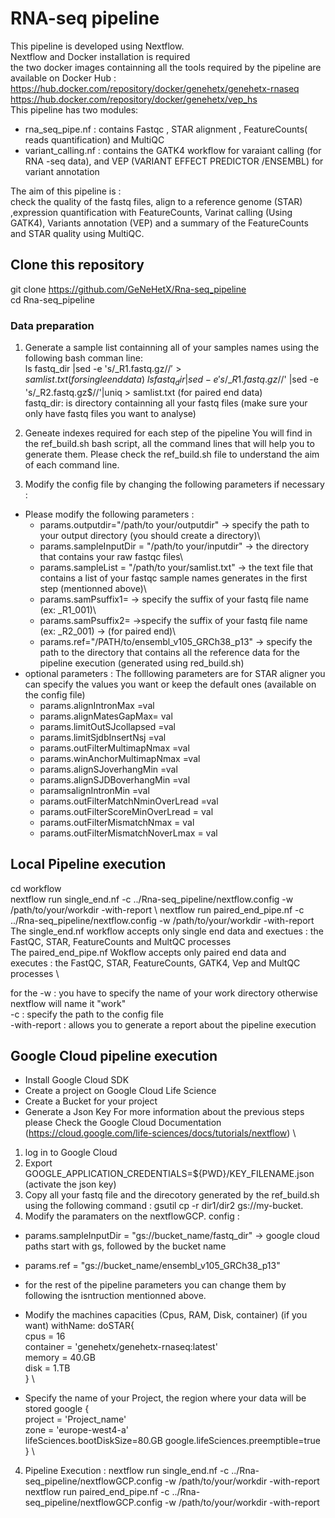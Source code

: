 # RNA-seq pipeline #
This pipeline is developed using Nextflow. \
Nextflow and Docker installation is required \
the two docker images containning all the tools required by the pipeline are available on Docker Hub : \
https://hub.docker.com/repository/docker/genehetx/genehetx-rnaseq \
https://hub.docker.com/repository/docker/genehetx/vep_hs \
This pipeline has two modules: 
* rna_seq_pipe.nf : contains  Fastqc , STAR alignment , FeatureCounts( reads quantification) and MultiQC
* variant_calling.nf : contains the GATK4 workflow for varaiant calling (for RNA -seq data), and VEP (VARIANT EFFECT PREDICTOR /ENSEMBL) for variant annotation 

The aim of this pipeline is : \
check the quality of the fastq files, align to a reference genome (STAR) ,expression quantification with FeatureCounts, Varinat calling (Using GATK4), Variants annotation (VEP) and a summary of the FeatureCounts and STAR quality using MultiQC.


## Clone this repository ##

git clone https://github.com/GeNeHetX/Rna-seq_pipeline \
cd Rna-seq_pipeline 

### Data preparation ###
 1. Generate a sample list containning all of your samples names using the following bash comman line: \
  ls fastq_dir |sed -e 's/\_R1.fastq.gz$//' > samlist.txt (for single end data) \
  ls fastq_dir |sed -e 's/\_R1.fastq.gz$//' |sed -e 's/\_R2.fastq.gz$//'|uniq > samlist.txt (for paired end data) \
  fastq_dir: is directory containning all your fastq files (make sure your only have fastq files you want to analyse) 
  
2. Geneate indexes required for each step of the pipeline 
You will find in the ref_build.sh bash script, all the command lines that will help you to generate them. Please check the ref_build.sh file to understand the aim of each command line. 


3. Modify the config file by changing the following parameters if necessary :
  * Please modify the following parameters :
    * params.outputdir="/path/to your/outputdir" -> specify the path to your output directory (you should create a directory)\
    * params.sampleInputDir = "/path/to your/inputdir"  -> the directory that contains your raw fastqc files\
    * params.sampleList = "/path/to your/samlist.txt"  -> the text file that contains a list of your fastqc sample names  generates in the first step (mentionned above)\
    * params.samPsuffix1=  -> specify the suffix of your fastq file name (ex: _R1_001)\
    * params.samPsuffix2=  ->specify the suffix of your fastq file name  (ex: _R2_001) -> (for paired end)\
    * params.ref="/PATH/to/ensembl_v105_GRCh38_p13" -> specify the path to the directory that  contains all the reference data for the pipeline execution (generated using red_build.sh)
 * optional parameters : The folllowing parameters are for STAR aligner you can specify the values you want or keep the default ones (available on the config file)
   * params.alignIntronMax =val 
   * params.alignMatesGapMax= val  
   * params.limitOutSJcollapsed =val  
   * params.limitSjdbInsertNsj =val
   * params.outFilterMultimapNmax =val 
   * params.winAnchorMultimapNmax =val  
   * params.alignSJoverhangMin =val 
   * params.alignSJDBoverhangMin =val  
   * paramsalignIntronMin =val 
   * params.outFilterMatchNminOverLread =val 
   * params.outFilterScoreMinOverLread = val 
   * params.outFilterMismatchNmax = val  
   * params.outFilterMismatchNoverLmax = val  


## Local Pipeline execution ##

cd workflow \
nextflow run single_end.nf -c ../Rna-seq_pipeline/nextflow.config  -w /path/to/your/workdir  -with-report \ 
nextflow run paired_end_pipe.nf -c ../Rna-seq_pipeline/nextflow.config  -w /path/to/your/workdir  -with-report \
The single_end.nf workflow accepts only single end data and exectues : the FastQC, STAR, FeatureCounts and MultQC processes \
The paired_end_pipe.nf Wokflow accepts only paired end data and executes : the FastQC, STAR, FeatureCounts, GATK4, Vep and MultQC processes \

for the -w : you have to specify the name of your work directory otherwise nextflow will name it "work"\
-c : specify the path to the config file\
-with-report : allows you to generate a report about the pipeline execution 

## Google Cloud pipeline execution ##
 * Install Google Cloud SDK 
 * Create a project on Google Cloud Life Science 
 * Create a Bucket for your project 
 * Generate a Json Key 
For more information about the previous steps please Check the Google Cloud Documentation (https://cloud.google.com/life-sciences/docs/tutorials/nextflow) \
 1. log in to Google Cloud
 2. Export GOOGLE_APPLICATION_CREDENTIALS=${PWD}/KEY_FILENAME.json (activate the json  key)
 3. Copy all your fastq file and the direcotory generated by the ref_build.sh  using the following command : gsutil cp -r dir1/dir2 gs://my-bucket.
 3. Modify the paramaters on the nextflowGCP. config :
   * params.sampleInputDir = "gs://bucket_name/fastq_dir" -> google cloud paths start with gs, followed by the bucket name 
   * params.ref = "gs://bucket_name/ensembl_v105_GRCh38_p13"
   * for the rest of the pipeline parameters you can change them by following the isntruction mentionned above.
   * Modify the machines capacities  (Cpus, RAM, Disk, container) (if you want)
   withName: doSTAR{ \
        cpus = 16 \
        container = 'genehetx/genehetx-rnaseq:latest' \
        memory = 40.GB \
        disk = 1.TB \
    } \

   * Specify the name of  your Project, the region where your data will be stored 
   google { \
    project = 'Project_name' \
    zone = 'europe-west4-a' \
    lifeSciences.bootDiskSize=80.GB
    google.lifeSciences.preemptible=true \
} \ 

 4. Pipeline Execution :
 nextflow run single_end.nf -c ../Rna-seq_pipeline/nextflowGCP.config  -w /path/to/your/workdir  -with-report\
 nextflow run paired_end_pipe.nf -c ../Rna-seq_pipeline/nextflowGCP.config  -w /path/to/your/workdir  -with-report






